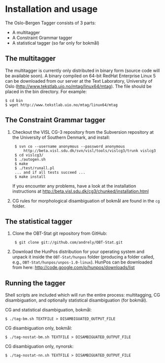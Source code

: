 Installation and usage
=====================

The Oslo-Bergen Tagger consists of 3 parts:

* A multitagger
* A Constraint Grammar tagger
* A statistical tagger (so far only for bokm&aring;l)

The multitagger
---------------

The multitagger is currently only distributed in binary form (source code will
be available soon). A binary compiled on 64-bit RedHat Enterprise Linux 5
can be downloaded from our server at the Text Laboratory, University of Oslo
(<http://www.tekstlab.uio.no/mtag/linux64/mtag>). The file should be placed in 
the bin directory. For example:

	$ cd bin
	$ wget http://www.tekstlab.uio.no/mtag/linux64/mtag


The Constraint Grammar tagger
-----------------------------

1. Checkout the VISL CG-3 repository from the Subversion repository at the University of Southern Denmark, and install:

		$ svn co --username anonymous --password anonymous
		    http://beta.visl.sdu.dk/svn/visl/tools/vislcg3/trunk vislcg3
		$ cd vislcg3/
		$ ./autogen.sh
		$ make
		$ ./test/runall.pl
		... and if all tests succeed ...
		$ make install

	If you encounter any problems, have a look at the installation instructions at
	<http://beta.visl.sdu.dk/cg3/chunked/installation.html>

2. CG rules for morphological disambiguation of bokm&aring;l are found in the `cg` folder.


The statistical tagger
----------------------

1. Clone the OBT-Stat git repository from GitHub:

		$ git clone git://github.com/andrely/OBT-Stat.git

2. Download the HunPos distribution for your operating system and unpack it 
inside the `OBT-Stat/hunpos` folder (producing a folder called, e.g., 
`OBT-Stat/hunpos/unpos-1.0-linux`). HunPos can be downloaded from here: 
<http://code.google.com/p/hunpos/downloads/list>


Running the tagger
------------------

Shell scripts are included which will run the entire process: multitagging,
CG disambiguation, and optionally statistical disambiguation (for bokm&aring;l).

CG and statistical disambiguation, bokm&aring;l:

	$ ./tag-bm.sh TEXTFILE > DISAMBIGUATED_OUTPUT_FILE

CG disambiguation only, bokm&aring;l:

	$ ./tag-nostat-bm.sh TEXTFILE > DISAMBIGUATED_OUTPUT_FILE

CG disambiguation only, nynorsk:

	$ ./tag-nostat-nn.sh TEXTFILE > DISAMBIGUATED_OUTPUT_FILE

